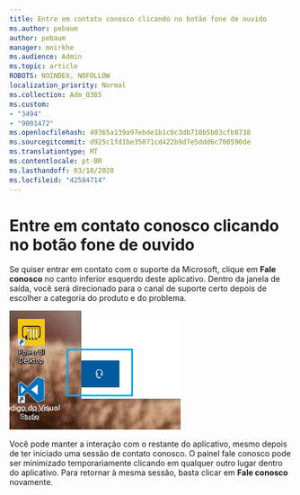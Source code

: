 ```yaml
---
title: Entre em contato conosco clicando no botão fone de ouvido
ms.author: pebaum
author: pebaum
manager: mnirkhe
ms.audience: Admin
ms.topic: article
ROBOTS: NOINDEX, NOFOLLOW
localization_priority: Normal
ms.collection: Adm_O365
ms.custom:
- "3494"
- "9001472"
ms.openlocfilehash: 49365a139a97ebde1b1c0c3db710b5b03cfb8738
ms.sourcegitcommit: d925c1fd1be35071cd422b9d7e5ddd6c700590de
ms.translationtype: MT
ms.contentlocale: pt-BR
ms.lasthandoff: 03/10/2020
ms.locfileid: "42584714"
---
```

# <a name="contact-us-by-clicking-the-headphone-button"></a>Entre em contato conosco clicando no botão fone de ouvido

Se quiser entrar em contato com o suporte da Microsoft, clique em **Fale conosco** no canto inferior esquerdo deste aplicativo. Dentro da janela de saída, você será direcionado para o canal de suporte certo depois de escolher a categoria do produto e do problema.

![Entre em contato conosco clicando no ícone de fone de ouvido.](media/contact-us-headphone-icon.png)

Você pode manter a interação com o restante do aplicativo, mesmo depois de ter iniciado uma sessão de contato conosco. O painel fale conosco pode ser minimizado temporariamente clicando em qualquer outro lugar dentro do aplicativo. Para retornar à mesma sessão, basta clicar em **Fale conosco** novamente.

